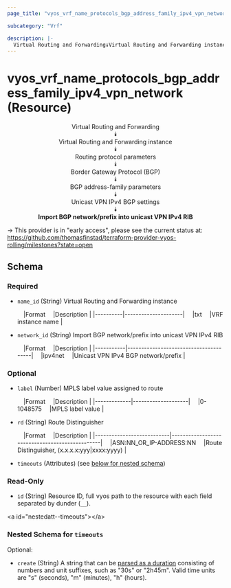 ```yaml
---
page_title: "vyos_vrf_name_protocols_bgp_address_family_ipv4_vpn_network Resource - vyos"

subcategory: "Vrf"

description: |- 
  Virtual Routing and Forwarding⯯Virtual Routing and Forwarding instance⯯Routing protocol parameters⯯Border Gateway Protocol (BGP)⯯BGP address-family parameters⯯Unicast VPN IPv4 BGP settings⯯Import BGP network/prefix into unicast VPN IPv4 RIB
---
```


# vyos_vrf_name_protocols_bgp_address_family_ipv4_vpn_network (Resource)
<center>

Virtual Routing and Forwarding  
⯯  
Virtual Routing and Forwarding instance  
⯯  
Routing protocol parameters  
⯯  
Border Gateway Protocol (BGP)  
⯯  
BGP address-family parameters  
⯯  
Unicast VPN IPv4 BGP settings  
⯯  
**Import BGP network/prefix into unicast VPN IPv4 RIB**


</center>

-> This provider is in "early access", please see the current status at: https://github.com/thomasfinstad/terraform-provider-vyos-rolling/milestones?state=open

## Schema

### Required

- `name_id` (String) Virtual Routing and Forwarding instance

    &emsp;|Format  &emsp;|Description        |
    |----------|---------------------|
    &emsp;|txt     &emsp;|VRF instance name  |
- `network_id` (String) Import BGP network/prefix into unicast VPN IPv4 RIB

    &emsp;|Format   &emsp;|Description                          |
    |-----------|---------------------------------------|
    &emsp;|ipv4net  &emsp;|Unicast VPN IPv4 BGP network/prefix  |

### Optional

- `label` (Number) MPLS label value assigned to route

    &emsp;|Format     &emsp;|Description       |
    |-------------|--------------------|
    &emsp;|0-1048575  &emsp;|MPLS label value  |
- `rd` (String) Route Distinguisher

    &emsp;|Format                   &emsp;|Description                                   |
    |---------------------------|------------------------------------------------|
    &emsp;|ASN:NN_OR_IP-ADDRESS:NN  &emsp;|Route Distinguisher, (x.x.x.x:yyy|xxxx:yyyy)  |
- `timeouts` (Attributes) (see [below for nested schema](#nestedatt--timeouts))

### Read-Only

- `id` (String) Resource ID, full vyos path to the resource with each field separated by dunder (`__`).

&lt;a id=&#34;nestedatt--timeouts&#34;&gt;&lt;/a&gt;
### Nested Schema for `timeouts`

Optional:

- `create` (String) A string that can be [parsed as a duration](https://pkg.go.dev/time#ParseDuration) consisting of numbers and unit suffixes, such as &#34;30s&#34; or &#34;2h45m&#34;. Valid time units are &#34;s&#34; (seconds), &#34;m&#34; (minutes), &#34;h&#34; (hours).  
